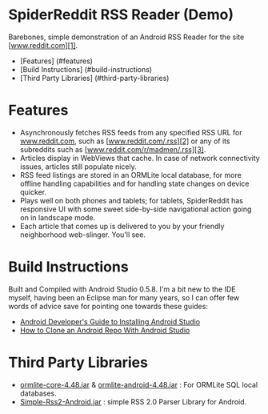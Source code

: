 SpiderReddit RSS Reader (Demo)
==============================

Barebones, simple demonstration of an Android RSS Reader for the site [www.reddit.com][1].

- [Features] (#features)
- [Build Instructions] (#build-instructions)
- [Third Party Libraries] (#third-party-libraries)

# Features

* Asynchronously fetches RSS feeds from any specified RSS URL for www.reddit.com, such as [www.reddit.com/.rss][2] or any of its subreddits such as [www.reddit.com/r/madmen/.rss][3].
* Articles display in WebViews that cache. In case of network connectivity issues, articles still populate nicely.
* RSS feed listings are stored in an ORMLite local database, for more offline handling capabilities and for handling state changes on device quicker.
* Plays well on both phones and tablets; for tablets, SpiderReddit has responsive UI with some sweet side-by-side navigational action going on in landscape mode.
* Each article that comes up is delivered to you by your friendly neighborhood web-slinger. You'll see.

# Build Instructions

Built and Compiled with Android Studio 0.5.8. I'm a bit new to the IDE myself, having been an Eclipse man for many years, so I can offer few words of advice save for pointing one towards these guides:
* [Android Developer's Guide to Installing Android Studio][4]
* [How to Clone an Android Repo With Android Studio][8]

# Third Party Libraries

* [ormlite-core-4.48.jar][5] & [ormlite-android-4.48.jar][6] : For ORMLite SQL local databases.
* [Simple-Rss2-Android.jar][7] : simple RSS 2.0 Parser Library for Android.

[1]: http://www.reddit.com
[2]: www.reddit.com/.rss
[3]: www.reddit.com/r/madmen/.rss
[4]: http://developer.android.com/sdk/installing/studio.html
[5]: http://ormlite.com/releases/
[6]: http://ormlite.com/releases/
[7]: https://github.com/salendron/Simple-Rss2-Android
[8]: http://stackoverflow.com/questions/16597092/how-to-clone-a-remote-git-repository-with-android-studio
